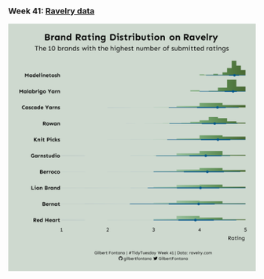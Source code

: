 ### Week 41: [Ravelry data](https://github.com/gilbertfontana/TidyTuesday/tree/main/Week41)
![](https://github.com/gilbertfontana/TidyTuesday/blob/main/Week41/tidytuesday_week_41.png)
